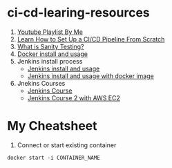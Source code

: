 # ci-cd-learing-resources
1. [Youtube Playlist By Me](https://www.youtube.com/playlist?list=PLpIbMOwId_Uw13vAvc8Zl42PB_IgCCRwv)
2. [Learn How to Set Up a CI/CD Pipeline From Scratch](https://dzone.com/articles/learn-how-to-setup-a-cicd-pipeline-from-scratch)
3. [What is Sanity Testing?](https://www.youtube.com/watch?v=eiqh4hdRNxw)
4. [Docker install and usage](https://www.digitalocean.com/community/tutorials/how-to-install-and-use-docker-on-ubuntu-18-04)
5. Jenkins install process
    * [Jenkins install and usage](https://www.youtube.com/watch?v=YyPMhKdBCxw)
    * [Jenkins install and usage with docker image](https://www.youtube.com/watch?v=iN3he0eVUyw)
6. Jnekins Courses
    * [Jenkins Course](https://www.youtube.com/watch?v=yz3tyeA3Fe0&list=PLS1QulWo1RIbY8xXPqz6ad_sNHkIP3IXI)
    * [Jenkins Course 2 with AWS EC2](https://www.youtube.com/playlist?list=PLhW3qG5bs-L_ZCOA4zNPSoGbnVQ-rp_dG)

# My Cheatsheet
1. Connect or start existing container 
```
docker start -i CONTAINER_NAME
```

